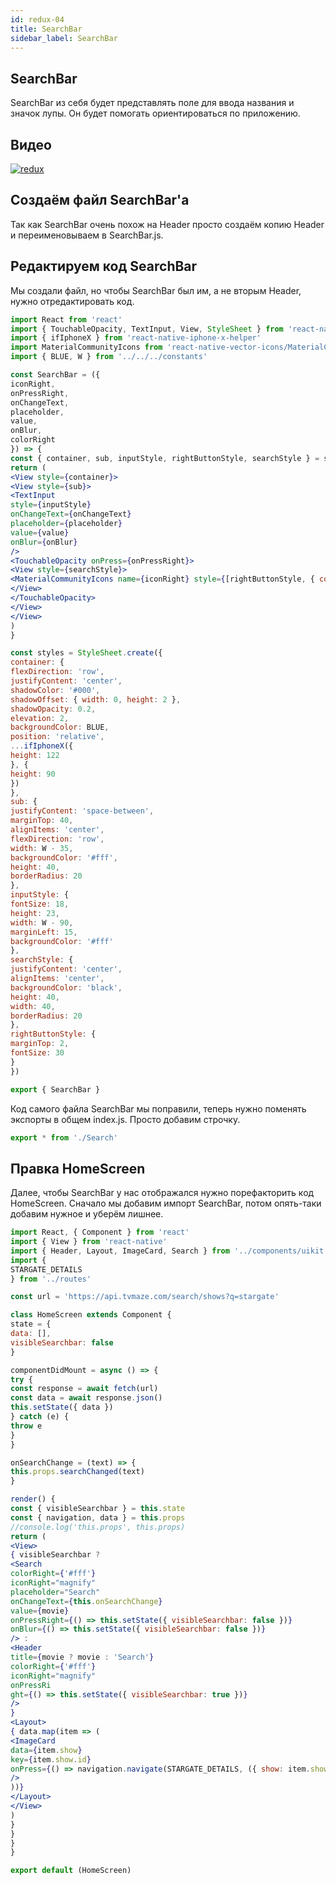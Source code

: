 ```yaml
---
id: redux-04
title: SearchBar
sidebar_label: SearchBar
---
```


## SearchBar
SearchBar из себя будет представлять поле для ввода названия и значок лупы. Он будет помогать ориентироваться по приложению.

## Видео

[![redux](/img/redux/04.gif)](https://youtu.be/jkKukSinD2I)

## Создаём файл SearchBar'а
Так как SearchBar очень похож на Header просто создаём копию Header и переименовываем в SearchBar.js.

## Редактируем код SearchBar
Мы создали файл, но чтобы SearchBar был им, а не вторым Header, нужно отредактировать код.

```jsx
import React from 'react'
import { TouchableOpacity, TextInput, View, StyleSheet } from 'react-native'
import { ifIphoneX } from 'react-native-iphone-x-helper'
import MaterialCommunityIcons from 'react-native-vector-icons/MaterialCommunityIcons'
import { BLUE, W } from '../../../constants'

const SearchBar = ({
iconRight,
onPressRight,
onChangeText,
placeholder,
value,
onBlur,
colorRight
}) => {
const { container, sub, inputStyle, rightButtonStyle, searchStyle } = styles
return (
<View style={container}>
<View style={sub}>
<TextInput
style={inputStyle}
onChangeText={onChangeText}
placeholder={placeholder}
value={value}
onBlur={onBlur}
/>
<TouchableOpacity onPress={onPressRight}>
<View style={searchStyle}>
<MaterialCommunityIcons name={iconRight} style={[rightButtonStyle, { color: colorRight }]} />
</View>
</TouchableOpacity>
</View>
</View>
)
}

const styles = StyleSheet.create({
container: {
flexDirection: 'row',
justifyContent: 'center',
shadowColor: '#000',
shadowOffset: { width: 0, height: 2 },
shadowOpacity: 0.2,
elevation: 2,
backgroundColor: BLUE,
position: 'relative',
...ifIphoneX({
height: 122
}, {
height: 90
})
},
sub: {
justifyContent: 'space-between',
marginTop: 40,
alignItems: 'center',
flexDirection: 'row',
width: W - 35,
backgroundColor: '#fff',
height: 40,
borderRadius: 20
},
inputStyle: {
fontSize: 18,
height: 23,
width: W - 90,
marginLeft: 15,
backgroundColor: '#fff'
},
searchStyle: {
justifyContent: 'center',
alignItems: 'center',
backgroundColor: 'black',
height: 40,
width: 40,
borderRadius: 20
},
rightButtonStyle: {
marginTop: 2,
fontSize: 30
}
})

export { SearchBar }
```
Код самого файла SearchBar мы поправили, теперь нужно поменять экспорты в общем index.js. Просто добавим строчку. 
```jsx
export * from './Search' 
```

## Правка HomeScreen
Далее, чтобы SearchBar у нас отображался нужно порефакторить код HomeScreen. Сначало мы добавим импорт SearchBar, потом опять-таки добавим нужное и уберём лишнее. 
```jsx
import React, { Component } from 'react'
import { View } from 'react-native' 
import { Header, Layout, ImageCard, Search } from '../components/uikit'
import {
STARGATE_DETAILS
} from '../routes'

const url = 'https://api.tvmaze.com/search/shows?q=stargate'

class HomeScreen extends Component {
state = {
data: [],
visibleSearchbar: false
}

componentDidMount = async () => {
try {
const response = await fetch(url)
const data = await response.json()
this.setState({ data })
} catch (e) {
throw e
}
}

onSearchChange = (text) => {
this.props.searchChanged(text)
}

render() {
const { visibleSearchbar } = this.state
const { navigation, data } = this.props
//console.log('this.props', this.props)
return (
<View>
{ visibleSearchbar ?
<Search
colorRight={'#fff'}
iconRight="magnify"
placeholder="Search"
onChangeText={this.onSearchChange}
value={movie}
onPressRight={() => this.setState({ visibleSearchbar: false })}
onBlur={() => this.setState({ visibleSearchbar: false })}
/> :
<Header
title={movie ? movie : 'Search'} 
colorRight={'#fff'}
iconRight="magnify"
onPressRi
ght={() => this.setState({ visibleSearchbar: true })}
/> 
}
<Layout>
{ data.map(item => (
<ImageCard
data={item.show}
key={item.show.id}
onPress={() => navigation.navigate(STARGATE_DETAILS, ({ show: item.show }))}
/>
))}
</Layout>
</View>
)
}
}
}
}

export default (HomeScreen)
```